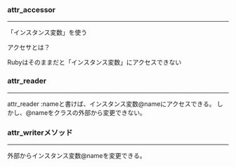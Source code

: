 ### attr_accessor 
---
「インスタンス変数」を使う

アクセサとは？

Rubyはそのままだと「インスタンス変数」にアクセスできない

### attr_reader
---
attr_reader :nameと書けば、インスタンス変数@nameにアクセスできる。
しかし、@nameをクラスの外部から変更できない。

### attr_writerメソッド
---
外部からインスタンス変数@nameを変更できる。


